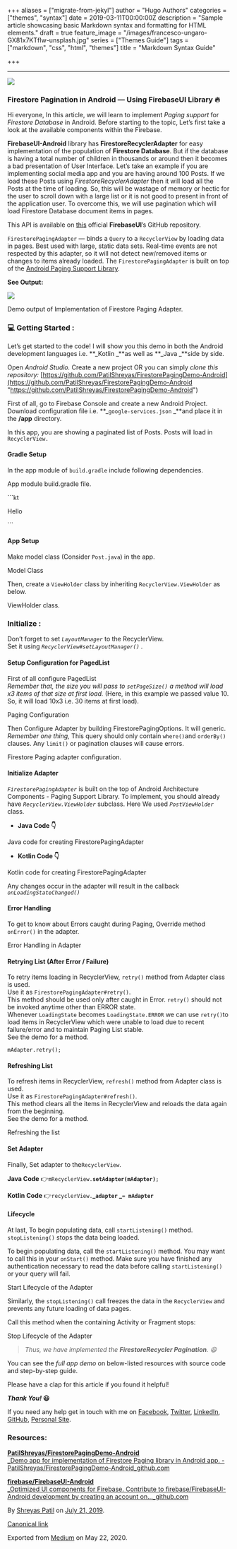+++
aliases = ["migrate-from-jekyl"]
author = "Hugo Authors"
categories = ["themes", "syntax"]
date = 2019-03-11T00:00:00Z
description = "Sample article showcasing basic Markdown syntax and formatting for HTML elements."
draft = true
feature_image = "/images/francesco-ungaro-GX81x7KTfIw-unsplash.jpg"
series = ["Themes Guide"]
tags = ["markdown", "css", "html", "themes"]
title = "Markdown Syntax Guide"

+++
***

![](https://cdn-images-1.medium.com/max/2560/1*DAaYWXIdhMcRJuAenAfp4g.png)

### Firestore Pagination in Android — Using FirebaseUI Library 🔥

Hi everyone, In this article, we will learn to implement _Paging support_ for _Firestore Database_ in Android. Before starting to the topic, Let’s first take a look at the available components within the Firebase.

**FirebaseUI-Android** library has **FirestoreRecyclerAdapter** for easy implementation of the population of **Firestore Database**. But if the database is having a total number of children in thousands or around then it becomes a bad presentation of User Interface. Let’s take an example if you are implementing social media app and you are having around 100 Posts. If we load these Posts using _FirestoreRecyclerAdapter_ then it will load all the Posts at the time of loading. So, this will be wastage of memory or hectic for the user to scroll down with a large list or it is not good to present in front of the application user. To overcome this, we will use pagination which will load Firestore Database document items in pages.

This API is available on [this](https://github.com/firebase/FirebaseUI-Android/tree/master/firestore) official **FirebaseUI**’s GitHub repository.

`FirestorePagingAdapter` — binds a `Query` to a `RecyclerView` by loading data in pages. Best used with large, static data sets. Real-time events are not respected by this adapter, so it will not detect new/removed items or changes to items already loaded. The `FirestorePagingAdapter` is built on top of the [Android Paging Support Library](https://developer.android.com/topic/libraries/architecture/paging.html).

**See Output:**

![](https://cdn-images-1.medium.com/max/800/1*a3mU6pdewXtrsp3smLjllQ.gif)

Demo output of Implementation of Firestore Paging Adapter.

### 💻 Getting Started :

Let’s get started to the code! I will show you this demo in both the Android development languages i.e. **_Kotlin _**as well as **_Java _**side by side.

Open _Android Studio._ Create a new project OR you can simply _clone this repository:_ [https://github.com/PatilShreyas/FirestorePagingDemo-Android](https://github.com/PatilShreyas/FirestorePagingDemo-Android "https://github.com/PatilShreyas/FirestorePagingDemo-Android")

First of all, go to Firebase Console and create a new Android Project. Download configuration file i.e. **_`google-services.json` _**and place it in the **/app** directory.

In this app, you are showing a paginated list of Posts. Posts will load in `RecyclerView.`

#### Gradle Setup

In the app module of `build.gradle` include following dependencies.

App module build.gradle file.

\`\`\`kt

Hello

\`\`\`

#### App Setup

Make model class (Consider `Post.java`) in the app.

Model Class

Then, create a `ViewHolder` class by inheriting `RecyclerView.ViewHolder` as below.

ViewHolder class.

### Initialize :

Don’t forget to set _`LayoutManager`_ to the RecyclerView.  
Set it using _`RecyclerView#setLayoutManager()` ._

#### Setup Configuration for PagedList

First of all configure PagedList   
_Remember that, the size you will pass to `setPageSize()` a method will load x3 items of that size at first load._ (Here, in this example we passed value 10. So, it will load 10x3 i.e. 30 items at first load).

Paging Configuration

Then Configure Adapter by building FirestorePagingOptions. It will generic.   
_Remember one thing,_ This query should only contain `where()`and `orderBy()` clauses. Any `limit()` or pagination clauses will cause errors.

Firestore Paging adapter configuration.

#### Initialize Adapter

_`FirestorePagingAdapter`_ is built on the top of Android Architecture Components - Paging Support Library. To implement, you should already have _`RecyclerView.ViewHolder`_ subclass. Here We used _`PostViewHolder`_ class.

* **Java Code 👇**

Java code for creating FirestorePagingAdapter

* **Kotlin Code 👇**

Kotlin code for creating FirestorePagingAdapter

Any changes occur in the adapter will result in the callback _`onLoadingStateChanged()`_

#### Error Handling

To get to know about Errors caught during Paging, Override method `onError()` in the adapter.

Error Handling in Adapter

#### Retrying List (After Error / Failure)

To retry items loading in RecyclerView, `retry()` method from Adapter class is used.   
Use it as `FirestorePagingAdapter#retry()`.   
This method should be used only after caught in Error. `retry()` should not be invoked anytime other than ERROR state.   
Whenever `LoadingState` becomes `LoadingState.ERROR` we can use `retry()`to load items in RecyclerView which were unable to load due to recent failure/error and to maintain Paging List stable.  
See the demo for a method.

    mAdapter.retry();

#### Refreshing List

To refresh items in RecyclerView, `refresh()` method from Adapter class is used.   
Use it as `FirestorePagingAdapter#refresh()`.   
This method clears all the items in RecyclerView and reloads the data again from the beginning.   
See the demo for a method.

Refreshing the list

#### Set Adapter

Finally, Set adapter to the`RecyclerView`.

**Java Code** 👉`mRecyclerView.`**`setAdapter(mAdapter)`**`;`

**Kotlin Code** 👉`recyclerView.`**_`adapter` _**`= `**`mAdapter`**

#### Lifecycle

At last, To begin populating data, call `startListening()` method. `stopListening()` stops the data being loaded.

To begin populating data, call the `startListening()` method. You may want to call this in your `onStart()` method. Make sure you have finished any authentication necessary to read the data before calling `startListening()` or your query will fail.

Start Lifecycle of the Adapter

Similarly, the `stopListening()` call freezes the data in the `RecyclerView` and prevents any future loading of data pages.

Call this method when the containing Activity or Fragment stops:

Stop Lifecycle of the Adapter

> _Thus, we have implemented the **FirestoreRecycler Pagination**. 😃_

You can see the _full app demo_ on below-listed resources with source code and step-by-step guide.

Please have a clap for this article if you found it helpful!

**_Thank You!_ 😃**

If you need any help get in touch with me on [Facebook](https://www.facebook.com/shreyaspatil99?source=post_page---------------------------), [Twitter](https://twitter.com/imShreyasPatil?source=post_page---------------------------), [LinkedIn](https://www.linkedin.com/in/patil-shreyas?source=post_page---------------------------), [GitHub](https://github.com/PatilShreyas?source=post_page---------------------------), [Personal Site](https://patilshreyas.github.io/?source=post_page---------------------------).

### Resources:

[**PatilShreyas/FirestorePagingDemo-Android**  
_Demo app for implementation of Firestore Paging library in Android app. - PatilShreyas/FirestorePagingDemo-Android_github.com](https://github.com/PatilShreyas/FirestorePagingDemo-Android "https://github.com/PatilShreyas/FirestorePagingDemo-Android")

[**firebase/FirebaseUI-Android**  
_Optimized UI components for Firebase. Contribute to firebase/FirebaseUI-Android development by creating an account on…_github.com](https://github.com/firebase/FirebaseUI-Android/tree/master/firestore "https://github.com/firebase/FirebaseUI-Android/tree/master/firestore")

By [Shreyas Patil](https://medium.com/@patilshreyas) on [July 21, 2019](https://medium.com/p/1d7fe1a75704).

[Canonical link](https://medium.com/@patilshreyas/firestore-pagination-in-android-using-firebaseui-library-1d7fe1a75704)

Exported from [Medium](https://medium.com/) on May 22, 2020.